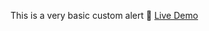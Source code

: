 This is a very basic custom alert
🔗 [Live Demo](https://mouadaiche.github.io/TYPING-EFFECT/typing%20text-1/)